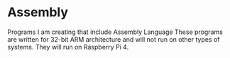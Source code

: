 # Assembly
Programs I am creating that include Assembly Language
These programs are written for 32-bit ARM architecture and will not run on other types of systems. They will run on Raspberry Pi 4. 

